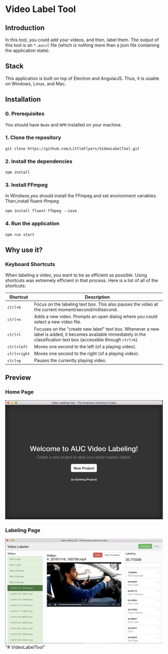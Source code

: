 # Video Label Tool

## Introduction

In this tool, you could add your videos, and then, label them. The output of this tool is an `*.aucvl` file (which is nothing more than a json file containing the application state).

## Stack

This application is built on top of Electron and AngularJS. Thus, it is usable on Windows, Linux, and Mac.

## Installation

### 0. Prerequisites

You should have `Node` and `NPM` installed on your machine.

### 1. Clone the repository
```
git clone https://github.com/LittleFlyers/VideoLabelTool.git
```

### 2. Install the dependencies
```
npm install
```
### 3. Install FFmpeg
In Windwos,you should install the FFmpeg and set environment variables.
Then,install fluent-ffmpeg
```
npm install fluent-ffmpeg --save
```
### 4. Run the application
```
npm run start
```

## Why use it?

### Keyboard Shortcuts
When labeling a video, you want to be as efficient as possible. Using shortcuts was extremely efficient in that process. Here is a list of all of the shortcuts:

Shortcut    | Description
--- | ---
`ctrl+k`      | Focus on the labeling text box. This also pauses the video at the current moment/second/millisecond.
`ctrl+n`      | Adds a new video. Prompts an open dialog where you could select a new video file.
`ctrl+l`      | Focuses on the "create new label" text box. Whenever a new label is added, it becomes available immediately in the classification text box (accessible through `ctrl+k`).
`ctrl+left`    | Moves one second to the left (of a playing video).
`ctrl+right`  | Moves one second to the right (of a playing video).
`ctrl+p`      | Pauses the currently playing video.

## Preview

### Home Page

![Welcome Page](docs/welcome-page.png)

### Labeling Page

![Labeling Page](docs/labeling-page.png)
"# VideoLabelTool" 
